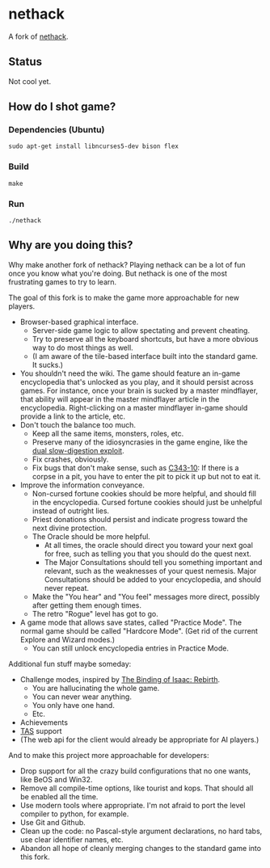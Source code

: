 # nethack

A fork of [nethack](http://www.nethack.org/v343/download-src.html).

## Status

Not cool yet.

## How do I shot game?

### Dependencies (Ubuntu)

```
sudo apt-get install libncurses5-dev bison flex
```

### Build

```
make
```

### Run

```
./nethack
```

## Why are you doing this?

Why make another fork of nethack?
Playing nethack can be a lot of fun once you know what you're doing.
But nethack is one of the most frustrating games to try to learn.

The goal of this fork is to make the game more approachable for new players.

 * Browser-based graphical interface.
   * Server-side game logic to allow spectating and prevent cheating.
   * Try to preserve all the keyboard shortcuts, but have a more obvious way to do most things as well.
   * (I am aware of the tile-based interface built into the standard game. It sucks.)
 * You shouldn't need the wiki.
   The game should feature an in-game encyclopedia that's unlocked as you play, and it should persist across games.
   For instance, once your brain is sucked by a master mindflayer, that ability will appear in the master mindflayer article in the encyclopedia.
   Right-clicking on a master mindflayer in-game should provide a link to the article, etc.
 * Don't touch the balance too much.
   * Keep all the same items, monsters, roles, etc.
   * Preserve many of the idiosyncrasies in the game engine,
     like the [dual slow-digestion exploit](http://nethackwiki.com/wiki/Foodless#Dual_slow_digestion).
   * Fix crashes, obviously.
   * Fix bugs that don't make sense, such as [C343-10](http://nethackwiki.com/wiki/Bugs_in_NetHack_3.4.3#C343-10):
     If there is a corpse in a pit, you have to enter the pit to pick it up but not to eat it.
 * Improve the information conveyance.
   * Non-cursed fortune cookies should be more helpful, and should fill in the encyclopedia.
     Cursed fortune cookies should just be unhelpful instead of outright lies.
   * Priest donations should persist and indicate progress toward the next divine protection.
   * The Oracle should be more helpful.
     * At all times, the oracle should direct you toward your next goal for free,
       such as telling you that you should do the quest next.
     * The Major Consultations should tell you something important and relevant,
       such as the weaknesses of your quest nemesis.
       Major Consultations should be added to your encyclopedia, and should never repeat.
   * Make the "You hear" and "You feel" messages more direct, possibly after getting them enough times.
   * The retro "Rogue" level has got to go.
 * A game mode that allows save states, called "Practice Mode".
   The normal game should be called "Hardcore Mode".
   (Get rid of the current Explore and Wizard modes.)
   * You can still unlock encyclopedia entries in Practice Mode.

Additional fun stuff maybe someday:

 * Challenge modes, inspired by [The Binding of Isaac: Rebirth](http://bindingofisaacrebirth.gamepedia.com/Challenges).
   * You are hallucinating the whole game.
   * You can never wear anything.
   * You only have one hand.
   * Etc.
 * Achievements
 * [TAS](http://en.wikipedia.org/wiki/Tool-assisted_speedrun) support
 * (The web api for the client would already be appropriate for AI players.)

And to make this project more approachable for developers:

 * Drop support for all the crazy build configurations that no one wants, like BeOS and Win32.
 * Remove all compile-time options, like tourist and kops.
   That should all be enabled all the time.
 * Use modern tools where appropriate.
   I'm not afraid to port the level compiler to python, for example.
 * Use Git and Github.
 * Clean up the code: no Pascal-style argument declarations,
   no hard tabs, use clear identifier names, etc.
 * Abandon all hope of cleanly merging changes to the standard game into this fork.

